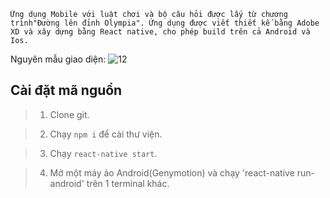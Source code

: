     Ứng dụng Mobile với luật chơi và bộ câu hỏi được lấy từ chương trình"Đường lên đỉnh Olympia". Ứng dụng được viết thiết kế bằng Adobe XD và xây dựng bằng React native, cho phép build trên cả Android và Ios.

Nguyên mẫu giao diện: 
![12](https://user-images.githubusercontent.com/43669007/181222553-8202774d-7ad3-4734-b0c7-8a8cd34ba478.PNG)

## Cài đặt mã nguồn
> 1. Clone git.

> 2. Chạy `npm i` để cài thư viện.

> 3. Chạy `react-native start`.

> 4. Mở một máy ảo Android(Genymotion) và chạy 'react-native run-android' trên 1 terminal khác.

